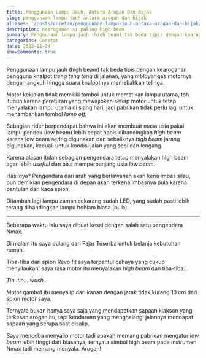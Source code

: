 ```yaml
---
title: Penggunaan Lampu Jauh, Antara Arogan Dan Bijak
slug: penggunaan lampu jauh antara arogan dan bijak
aliases: '/posts/coretan/penggunaan-lampu-jauh-antara-arogan-dan-bijak/'
description: Kearoganan si paling high beam
summary: Penggunaan lampu jauh (high beam) tak beda tipis dengan kearoganan pengguna knalpot _treng teng teng_ di jalanan, yang _mblayer_ gas motornya hingga suara knalpotnya memekakkan telinga.
categories: Coretan
date: 2022-11-24
showComments: true
---
```


Penggunaan lampu jauh (high beam) tak beda tipis dengan kearoganan pengguna knalpot _treng teng teng_ di jalanan, yang _mblayer_ gas motornya dengan angkuh hingga suara knalpotnya memekakkan telinga.

Motor kekinian tidak memiliki tombol untuk mematikan lampu utama, toh itupun karena peraturan yang mewajibkan setiap motor untuk tetap menyalakan lampu utama di siang hari, jadi pabrikan tidak perlu lagi untuk menambahkan tombol _lamp off._

Sebagian rider berpendapat bahwa ini akan membuat masa usia pakai lampu pendek (low beam) lebih cepat habis dibandingkan _high beam_ karena low beam sering digunakan dan sebaliknya _high beam_ jarang digunakan, kecuali untuk kondisi jalan yang sepi dan lengang.

<div>
<script async src="https://pagead2.googlesyndication.com/pagead/js/adsbygoogle.js?client=ca-pub-1028861450285140"
     crossorigin="anonymous"></script>
<!-- Iklan horizontal -->
<ins class="adsbygoogle"
     style="display:block"
     data-ad-client="ca-pub-1028861450285140"
     data-ad-slot="1294831496"
     data-ad-format="auto"
     data-full-width-responsive="true"></ins>
<script>
     (adsbygoogle = window.adsbygoogle || []).push({});
</script>
</div>

Karena alasan itulah sebagian pengendara tetap menyalakan high beam agar lebih _usefull_ dan bisa memperpanjang usia _low beam_.

Hasilnya? Pengendara dari arah yang berlawanan akan kena imbas silau, pun demikian pengendara di depan akan terkena imbasnya pula karena pantulan dari kaca spion.

Ditambah lagi lampu zaman sekarang sudah LED, yang sudah pasti lebih terang dibandingkan lampu bohlam biasa (bulb).

---

Beberapa waktu lalu saya dibuat kesal dengan salah satu pengendara Nmax.

Di malam itu saya pulang dari Fajar Toserba untuk belanja kebutuhan rumah.

Tiba-tiba dari spion Revo fit saya terpantul cahaya yang cukup menyilaukan, saya rasa motor itu menyalakan _high beam_ dan tiba-tiba...

_Tin..tin... wush..._

Motor gambot itu menyalip dari kanan dengan jarak tidak kurang 10 cm dari spion motor saya.

Ternyata bukan hanya saya saja yang mendapatkan sapaan klakson yang terkesan arogan itu, tapi kendaraan yang menghalangi jalannya mendapat sapaan yang serupa saat disalip.

Saya mencoba menyalip motor tadi apakah memang pabrikan mengatur _low beam_ lebih tinggi dari biasanya, ternyata simbol high beam pada instrumen Nmax tadi memang menyala. Arogan!

<div>
<script async src="https://pagead2.googlesyndication.com/pagead/js/adsbygoogle.js?client=ca-pub-1028861450285140"
     crossorigin="anonymous"></script>
<!-- Iklan horizontal -->
<ins class="adsbygoogle"
     style="display:block"
     data-ad-client="ca-pub-1028861450285140"
     data-ad-slot="1294831496"
     data-ad-format="auto"
     data-full-width-responsive="true"></ins>
<script>
     (adsbygoogle = window.adsbygoogle || []).push({});
</script>
</div>
